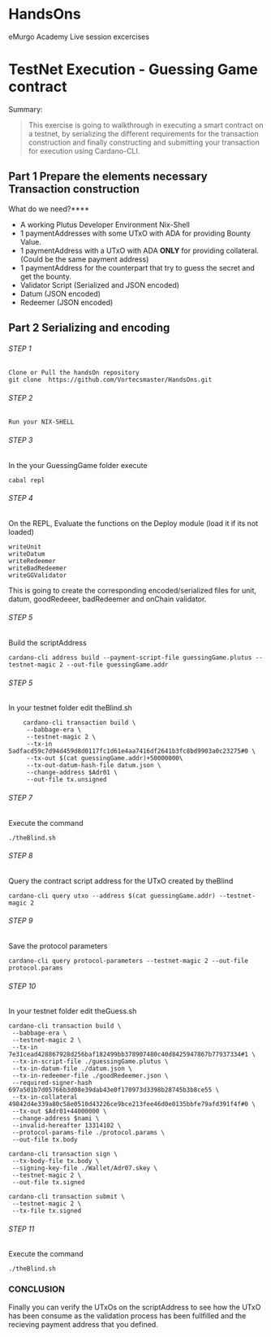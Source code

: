 # HandsOns
eMurgo Academy Live session excercises


# TestNet Execution - Guessing Game contract

Summary:
> This exercise is going to walkthrough in executing a smart contract on a testnet, by serializing the different requirements for the transaction construction and finally constructing and submitting your transaction for execution using Cardano-CLI.

## Part 1 Prepare the elements necessary Transaction construction 

What do we need?****

* A working Plutus Developer Environment Nix-Shell
* 1 paymentAddresses with some UTxO with ADA for providing Bounty Value.
* 1 paymentAddress with a UTxO with ADA **ONLY** for providing collateral. (Could be the same payment address)
* 1 paymentAddress for the counterpart that try to guess the secret and get the bounty.
* Validator Script (Serialized and JSON encoded)
* Datum (JSON encoded)
* Redeemer (JSON encoded)


## Part 2 Serializing and encoding 

###### STEP 1
    Clone or Pull the handsOn repository
    git clone  https://github.com/Vortecsmaster/HandsOns.git


###### STEP 2
    Run your NIX-SHELL

###### STEP 3
In the your GuessingGame folder execute 

    cabal repl

###### STEP 4
On the REPL, Evaluate the functions on the Deploy module (load it if its not loaded)

    writeUnit
    writeDatum
    writeRedeemer
    writeBadRedeemer
    writeGGValidator

This is going to create the corresponding encoded/serialized files for unit, datum, goodRedeeer, badRedeemer and onChain validator.



###### STEP 5 
Build the scriptAddress

```
cardano-cli address build --payment-script-file guessingGame.plutus --testnet-magic 2 --out-file guessingGame.addr
```
###### STEP 5 
In your testnet folder edit theBlind.sh
```
    cardano-cli transaction build \
     --babbage-era \
     --testnet-magic 2 \
     --tx-in 5adfacd59c7d94d459d8d0117fc1d61e4aa7416df2641b3fc8bd9903a0c23275#0 \
     --tx-out $(cat guessingGame.addr)+50000000\
     --tx-out-datum-hash-file datum.json \
     --change-address $Adr01 \
     --out-file tx.unsigned
```

###### STEP 7
Execute the command
```
./theBlind.sh
```
###### STEP 8
Query the contract script address for the UTxO created by theBlind
```
cardano-cli query utxo --address $(cat guessingGame.addr) --testnet-magic 2
``` 

###### STEP 9
Save the protocol parameters
```
cardano-cli query protocol-parameters --testnet-magic 2 --out-file protocol.params
```

###### STEP 10
In your testnet folder edit theGuess.sh
```
cardano-cli transaction build \
 --babbage-era \
 --testnet-magic 2 \
 --tx-in 7e31cead428867928d256baf182499bb378907480c40d8425947867b77937334#1 \
 --tx-in-script-file ./guessingGame.plutus \
 --tx-in-datum-file ./datum.json \
 --tx-in-redeemer-file ./goodRedeemer.json \
 --required-signer-hash 697a501b7d05766b3d08e39dab43e0f170973d3398b28745b3b8ce55 \
 --tx-in-collateral 49842d4e339a80c58e0510d43226ce9bce213fee46d0e0135bbfe79afd391f4f#0 \
 --tx-out $Adr01+44000000 \
 --change-address $nami \
 --invalid-hereafter 13314102 \
 --protocol-params-file ./protocol.params \
 --out-file tx.body

cardano-cli transaction sign \
 --tx-body-file tx.body \
 --signing-key-file ./Wallet/Adr07.skey \
 --testnet-magic 2 \
 --out-file tx.signed

cardano-cli transaction submit \
 --testnet-magic 2 \
 --tx-file tx.signed
``` 

###### STEP 11
Execute the command
```
./theBlind.sh
```

### CONCLUSION
Finally you can verify the UTxOs on the scriptAddress to see how the UTxO has been consume as the validation process has been fullfilled and the recieving payment address that you defined.